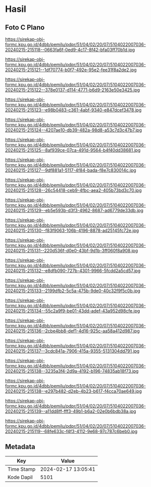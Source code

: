 # Hasil

## Foto C Plano

https://sirekap-obj-formc.kpu.go.id/4dbb/pemilu/pdpr/51/04/02/20/07/5104022007036-20240215-215118--0663fa6f-0ed9-4c17-8f42-bfa03ff70b1d.jpg

https://sirekap-obj-formc.kpu.go.id/4dbb/pemilu/pdpr/51/04/02/20/07/5104022007036-20240215-215121--1df70774-b0f7-492e-95e2-fee31f8a2de2.jpg

https://sirekap-obj-formc.kpu.go.id/4dbb/pemilu/pdpr/51/04/02/20/07/5104022007036-20240215-215122--378e0137-d114-4771-b6d9-2163e50e3425.jpg

https://sirekap-obj-formc.kpu.go.id/4dbb/pemilu/pdpr/51/04/02/20/07/5104022007036-20240215-215123--e98b0483-c361-4abf-9340-e847dcef3478.jpg

https://sirekap-obj-formc.kpu.go.id/4dbb/pemilu/pdpr/51/04/02/20/07/5104022007036-20240215-215124--4207ae10-db39-482a-98d8-a53c7d3c47b7.jpg

https://sirekap-obj-formc.kpu.go.id/4dbb/pemilu/pdpr/51/04/02/20/07/5104022007036-20240215-215125--8af939ce-07ca-491d-9564-b4f40dd38681.jpg

https://sirekap-obj-formc.kpu.go.id/4dbb/pemilu/pdpr/51/04/02/20/07/5104022007036-20240215-215127--9df881a1-5117-4f84-bada-f8e7c830014c.jpg

https://sirekap-obj-formc.kpu.go.id/4dbb/pemilu/pdpr/51/04/02/20/07/5104022007036-20240215-215128--26c54418-ceb9-4fbc-aea2-405b73bd3c70.jpg

https://sirekap-obj-formc.kpu.go.id/4dbb/pemilu/pdpr/51/04/02/20/07/5104022007036-20240215-215129--eb5e593b-d3f3-4962-8687-ad6779de33db.jpg

https://sirekap-obj-formc.kpu.go.id/4dbb/pemilu/pdpr/51/04/02/20/07/5104022007036-20240215-215130--f83f9063-106b-4196-8878-ad25145fc72e.jpg

https://sirekap-obj-formc.kpu.go.id/4dbb/pemilu/pdpr/51/04/02/20/07/5104022007036-20240215-215131--220d536f-d0e0-43bf-9d1b-3ff060f8a908.jpg

https://sirekap-obj-formc.kpu.go.id/4dbb/pemilu/pdpr/51/04/02/20/07/5104022007036-20240215-215132--e8dfb090-727b-4301-9966-5fcdd2a5cd57.jpg

https://sirekap-obj-formc.kpu.go.id/4dbb/pemilu/pdpr/51/04/02/20/07/5104022007036-20240215-215133--2199dfb2-5c5a-475b-9de0-40c32f9f5c0b.jpg

https://sirekap-obj-formc.kpu.go.id/4dbb/pemilu/pdpr/51/04/02/20/07/5104022007036-20240215-215134--55c2a9f9-be01-43dd-adef-43a952d98cfe.jpg

https://sirekap-obj-formc.kpu.go.id/4dbb/pemilu/pdpr/51/04/02/20/07/5104022007036-20240215-215136--2cbe4bb8-def1-4d16-925c-aa58a412d987.jpg

https://sirekap-obj-formc.kpu.go.id/4dbb/pemilu/pdpr/51/04/02/20/07/5104022007036-20240215-215137--3cdc841a-7906-415a-9355-5131304dd791.jpg

https://sirekap-obj-formc.kpu.go.id/4dbb/pemilu/pdpr/51/04/02/20/07/5104022007036-20240215-215138--3235a3f4-2d9a-4192-b196-74835ab18f73.jpg

https://sirekap-obj-formc.kpu.go.id/4dbb/pemilu/pdpr/51/04/02/20/07/5104022007036-20240215-215138--e297b482-d2eb-4b23-b617-f4cca70ae649.jpg

https://sirekap-obj-formc.kpu.go.id/4dbb/pemilu/pdpr/51/04/02/20/07/5104022007036-20240215-215139--a11dd8ff-fff3-49b1-b6a2-02e0b6bdb38a.jpg

https://sirekap-obj-formc.kpu.go.id/4dbb/pemilu/pdpr/51/04/02/20/07/5104022007036-20240215-215119--68fe633c-f4f3-4112-9e68-97c787c6beb0.jpg


## Metadata

| Key        | Value               |
| ---------- | ------------------- |
| Time Stamp | 2024-02-17 13:05:41 |
| Kode Dapil | 5101                |



